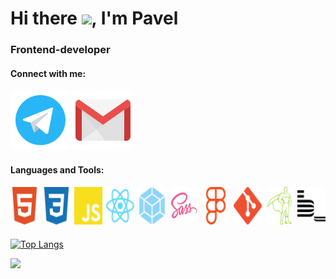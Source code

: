 
<div
>
<h1 ><span>Hi there </span><img src="https://github.com/blackcater/blackcater/raw/main/images/Hi.gif" height="32"/><span>, I'm Pavel<span></h1></a> 
<h3 >Frontend-developer</h3>

  <h4>Connect with me:</h4>
  <a href="https://t.me/trqktor" rel="noreferrer" target="_blank"><img src="./icons/icons-tg.svg"
  ></a>
  <a class="footer__contact" href="mailto:trqktop@gmail.com" rel="noreferrer" target="_blank"><img src="./icons/icons8-gmail.svg"
  ></a>
 <h4>Languages and Tools:</h4>
 <div style='display:flex; gap:6px; margin-bottom:20px'>
  <a href="https://www.w3schools.com/html/" target="_blank"><img 
  height ='60px' src='./icons/tech/html5.svg'></a>
  <a href="https://www.w3schools.com/css/" target="_blank"><img height ='60px' src='./icons/tech/css3.svg'
  ></a>
  <a href="https://developer.mozilla.org/en-US/docs/Web/JavaScript" target="_blank"><img height ='60px' src='./icons/tech/js.svg'
  ></a>
  <a href="https://reactjs.org/" target="_blank"><img height ='60px' src='./icons/tech/react.svg'
  ></a>
  <a href="https://webpack.js.org/" target="_blank"><img height ='60px' src='./icons/tech/webpack.svg'
  ></a>
  <a href="https://sass-lang.com/" target="_blank"><img height ='60px'
   src='./icons/tech/sass.svg'></a>
  <a href="https://www.figma.com/" 
  target="_blank"><img height ='60px' src='./icons/tech/figma.svg'></a>
  <a href="https://git-scm.com/" 
  target="_blank"><img height ='60px' src='./icons/tech/git.svg'></a>
  <a href="https://greensock.com/" target="_blank"><img height ='60px'
   src='./icons/tech/gsap.svg'></a>
  <a href="https://ru.bem.info/"
   target="_blank"><img height ='60px' src='./icons/tech/bem.svg'></a>
</div>


[![Top Langs](https://github-readme-stats.vercel.app/api/top-langs/?username=trqktop&layout=compact)](https://github.com/anuraghazra/github-readme-stats)


![](https://github-profile-summary-cards.vercel.app/api/cards/profile-details?username=trqktop&theme=solarized_dark)

